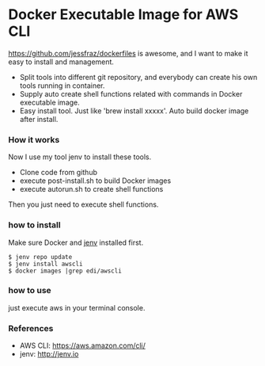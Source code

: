 Docker Executable Image for AWS CLI
===================================

https://github.com/jessfraz/dockerfiles is awesome, and I want to make it easy to install and management. 

* Split tools into different git repository, and everybody can create his own tools running in container.
* Supply auto create shell functions related with commands in Docker executable image.
* Easy install tool. Just like 'brew install xxxxx'.  Auto build docker image after install.

### How it works
Now I use my tool jenv to install these tools. 

* Clone code from github
* execute post-install.sh to build Docker images
* execute autorun.sh to create shell functions

Then you just need to execute shell functions.

### how to install
Make sure Docker and [jenv](http://jenv.io/) installed first.

```
$ jenv repo update
$ jenv install awscli
$ docker images |grep edi/awscli
```

### how to use 

just execute aws in your terminal console.

### References

* AWS CLI: https://aws.amazon.com/cli/
* jenv: http://jenv.io